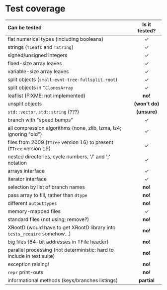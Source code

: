 # Test coverage

| Can be tested | Is it tested? |
|:--------------|:-------------:|
| flat numerical types (including booleans)                                 | &#x2713; |
| strings (`TLeafC` and `TString`)                                          | &#x2713; |
| signed/unsigned integers                                                  | &#x2713; |
| fixed-size array leaves                                                   | &#x2713; |
| variable-size array leaves                                                | &#x2713; |
| split objects (`small-evnt-tree-fullsplit.root`)                          | &#x2713; |
| split objects in `TClonesArray`                                           | &#x2713; |
| leaflist (FIXME: not implemented)                                         | **no!** |
| unsplit objects                                                           | **(won't do)** |
| `std::vector`, `std::string` (???)                                        | **(unsure)** |
| branch with "speed bumps"                                                 | &#x2713; |
| all compression algorithms (none, zlib, lzma, lz4; ignoring "old")        | &#x2713; |
| files from 2009 (`TTree` version 16) to present (`TTree` version 19)      | &#x2713; |
| nested directories, cycle numbers, '/' and ';' notation                   | &#x2713; |
| arrays interface                                                          | &#x2713; |
| iterator interface                                                        | &#x2713; |
| selection by list of branch names                                         | **no!** |
| pass array to fill, rather than `dtype`                                   | **no!** |
| different `outputtypes`                                                   | **no!** |
| memory-mapped files                                                       | &#x2713; |
| standard files (not using; remove?)                                       | **no!** |
| XRootD (would have to get XRootD library into `tests_require` somehow...) | **no!** |
| big files (64-bit addresses in TFile header)                              | **no!** |
| parallel processing (not deterministic: hard to include in test suite)    | **no!** |
| exception raising!                                                        | **no!** |
| `repr` print-outs                                                         | **no!** |
| informational methods (keys/branches listings)                            | **partial** |
